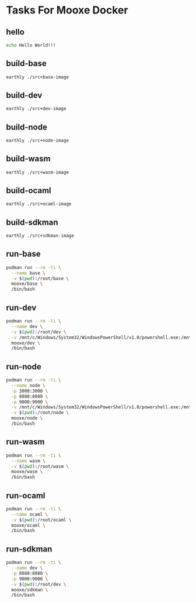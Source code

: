 # Tasks For Mooxe Docker

## hello

```sh
echo Hello World!!!
```

## build-base

```sh
earthly ./src+base-image
```

## build-dev

```sh
earthly ./src+dev-image
```

## build-node

```sh
earthly ./src+node-image
```

## build-wasm

```sh
earthly ./src+wasm-image
```

## build-ocaml

```sh
earthly ./src+ocaml-image
```

## build-sdkman

```sh
earthly ./src+sdkman-image
```

## run-base

```sh
podman run --rm -ti \
  --name base \
  -v $(pwd):/root/base \
  mooxe/base \
  /bin/bash
```

## run-dev

```sh
podman run --rm -ti \
  --name dev \
  -v $(pwd):/root/dev \
  -v /mnt/c/Windows/System32/WindowsPowerShell/v1.0/powershell.exe:/mnt/c/Windows/System32/WindowsPowerShell/v1.0/powershell.exe \
  mooxe/dev \
  /bin/bash
```

## run-node

```sh
podman run --rm -ti \
  --name node \
  -p 3000:3000 \
  -p 8080:8080 \
  -p 9000:9000 \
  -v /mnt/c/Windows/System32/WindowsPowerShell/v1.0/powershell.exe:/mnt/c/Windows/System32/WindowsPowerShell/v1.0/powershell.exe \
  -v $(pwd):/root/node \
  mooxe/node \
  /bin/bash
```

## run-wasm

```sh
podman run --rm -ti \
  --name wasm \
  -v $(pwd):/root/wasm \
  mooxe/wasm \
  /bin/bash
```

## run-ocaml

```sh
podman run --rm -ti \
  --name ocaml \
  -v $(pwd):/root/ocaml \
  mooxe/ocaml \
  /bin/bash
```

## run-sdkman

```sh
podman run --rm -ti \
  --name dev \
  -p 8080:8080 \
  -p 9000:9000 \
  -v $(pwd):/root/dev \
  mooxe/sdkman \
  /bin/bash
```
